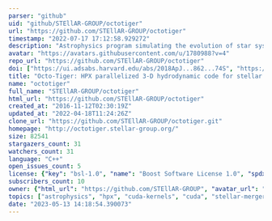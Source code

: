 ```yaml
---
parser: "github"
uid: "github/STEllAR-GROUP/octotiger"
url: "https://github.com/STEllAR-GROUP/octotiger"
timestamp: "2022-07-17 17:12:58.929272"
description: "Astrophysics program simulating the evolution of star systems based on the fast multipole method on adaptive Octrees"
avatar: "https://avatars.githubusercontent.com/u/1780988?v=4"
repo_url: "https://github.com/STEllAR-GROUP/octotiger"
doi: ["https://ui.adsabs.harvard.edu/abs/2018ApJ...862...74S", "https://ui.adsabs.harvard.edu/abs/2021arXiv210108226M", "https://ui.adsabs.harvard.edu/abs/2021ascl.soft01012M/abstract"]
title: "Octo-Tiger: HPX parallelized 3-D hydrodynamic code for stellar mergers"
name: "octotiger"
full_name: "STEllAR-GROUP/octotiger"
html_url: "https://github.com/STEllAR-GROUP/octotiger"
created_at: "2016-11-12T02:30:19Z"
updated_at: "2022-04-18T11:24:26Z"
clone_url: "https://github.com/STEllAR-GROUP/octotiger.git"
homepage: "http://octotiger.stellar-group.org/"
size: 82541
stargazers_count: 31
watchers_count: 31
language: "C++"
open_issues_count: 5
license: {"key": "bsl-1.0", "name": "Boost Software License 1.0", "spdx_id": "BSL-1.0", "url": "https://api.github.com/licenses/bsl-1.0", "node_id": "MDc6TGljZW5zZTI4"}
subscribers_count: 10
owner: {"html_url": "https://github.com/STEllAR-GROUP", "avatar_url": "https://avatars.githubusercontent.com/u/1780988?v=4", "login": "STEllAR-GROUP", "type": "Organization"}
topics: ["astrophysics", "hpx", "cuda-kernels", "cuda", "stellar-mergers"]
date: "2023-05-13 14:18:54.390073"
---
```

